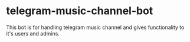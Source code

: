 # telegram-music-channel-bot
This bot is for handling telegram music channel and gives functionality to it's users and admins.
